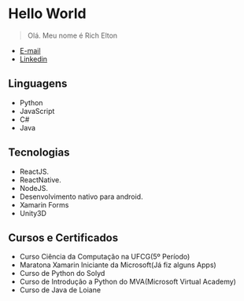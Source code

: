 # Hello World
> Olá. Meu nome é Rich Elton

- [E-mail](richelton14@gmail.com)
- [Linkedin](https://www.linkedin.com/in/rich-elton-carvalho-ramalho-0b4665b2/)

## Linguagens

* Python
* JavaScript
* C#
* Java

## Tecnologias

* ReactJS.
* ReactNative.
* NodeJS.
* Desenvolvimento nativo para android.
* Xamarin Forms
* Unity3D

## Cursos e Certificados

* Curso Ciência da Computação na UFCG(5º Período)
* Maratona Xamarin Iniciante da Microsoft(Já fiz alguns Apps)
* Curso de Python do Solyd
* Curso de Introdução a Python do MVA(Microsoft Virtual Academy)
* Curso de Java de Loiane
